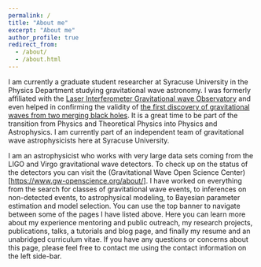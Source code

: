 ```yaml
---
permalink: /
title: "About me"
excerpt: "About me"
author_profile: true
redirect_from: 
  - /about/
  - /about.html
---
```


I am currently a graduate student researcher at Syracuse University in the Physics Department studying gravitational wave astronomy. I was formerly affiliated with the [Laser Interferometer Gravitational wave Observatory](https://www.ligo.caltech.edu/) and even helped in confirming the validity of [the first discovery of gravitational waves from two merging black holes](https://journals.aps.org/prl/abstract/10.1103/PhysRevLett.116.061102). It is a great time to be part of the transition from Physics and Theoretical Physics into Physics and Astrophysics. I am currently part of an independent team of gravitational wave astrophysicists here at Syracuse University.

I am an astrophysicist who works with very large data sets coming from the LIGO and Virgo gravitational wave detectors. To check up on the status of the detectors you can visit the (Gravitational Wave Open Science Center)[https://www.gw-openscience.org/about/]. I have worked on everything from the search for classes of gravitational wave events, to inferences on non-detected events, to astrophysical modeling, to Bayesian parameter estimation and model selection. You can use the top banner to navigate between some of the pages I have listed above. Here you can learn more about my experience mentoring and public outreach, my research projects, publications, talks, a tutorials and blog page, and finally my resume and an unabridged curriculum vitae. If you have any questions or concerns about this page, please feel free to contact me using the contact information on the left side-bar.
